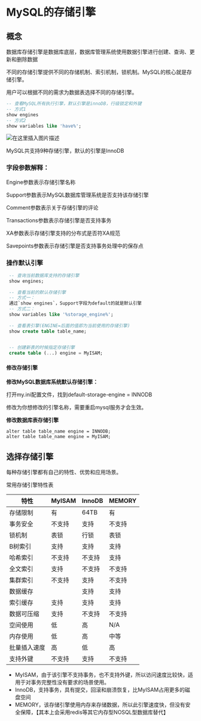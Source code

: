 # MySQL的存储引擎

## 概念

数据库存储引擎是数据库底层，数据库管理系统使用数据引擎进行创建、查询、更新和删除数据

不同的存储引擎提供不同的存储机制、索引机制，锁机制。MySQL的核心就是存储引擎。

用户可以根据不同的需求为数据表选择不同的存储引擎。

```sql
-- 查看MySQL所有执行引擎，默认引擎是innoDB，行级锁定和外键
-- 方式1
show engines
-- 方式2
show variables like 'have%';
```

![在这里插入图片描述](https://img-blog.csdnimg.cn/1c966d8d4b4c4cebb11290a22312bba9.png?x-oss-process=image/watermark,type_d3F5LXplbmhlaQ,shadow_50,text_Q1NETiBAeml5aTgxMw==,size_20,color_FFFFFF,t_70,g_se,x_16)

MySQL共支持9种存储引擎，默认的引擎是InnoDB

### 字段参数解释：

Engine参数表示存储引擎名称

Support参数表示MySQL数据库管理系统是否支持该存储引擎

Comment参数表示关于存储引擎的评论

Transactions参数表示存储引擎是否支持事务

XA参数表示存储引擎支持的分布式是否符XA规范

Savepoints参数表示存储引擎是否支持事务处理中的保存点

### 操作默认引擎



```sql
 -- 查询当前数据库支持的存储引擎
 show engines;
 
 -- 查看当前的默认存储引擎
 -- 方式一：
 通过`show engines`，Support字段为default的就是默认引擎
 -- 方式二：
 show variables like '%storage_engine%';
 
 -- 查看表引擎(ENGINE=后面的值即为当前使用的存储引擎)
 show create table table_name;
 

 -- 创建新表的时候指定存储引擎
 create table (...) engine = MyISAM;
```



#### 修改存储引擎

**修改MySQL数据库系统默认存储引擎：**

打开my.ini配置文件，找到default-storage-engine = INNODB

修改为你想修改的引擎名称，需要重启mysql服务才会生效。

**修改数据库表存储引擎**

```
alter table table_name engine = INNODB;
alter table table_name engine = MyISAM;
```



## 选择存储引擎

每种存储引擎都有自己的特性、优势和应用场景。

常用存储引擎特性表

| 特性         | MyISAM | InnoDB | MEMORY |
| ------------ | ------ | ------ | ------ |
| 存储限制     | 有     | 64TB   | 有     |
| 事务安全     | 不支持 | 支持   | 不支持 |
| 锁机制       | 表锁   | 行锁   | 表锁   |
| B树索引      | 支持   | 支持   | 支持   |
| 哈希索引     | 不支持 | 不支持 | 支持   |
| 全文索引     | 支持   | 不支持 | 不支持 |
| 集群索引     | 不支持 | 支持   | 不支持 |
| 数据缓存     |        | 支持   | 支持   |
| 索引缓存     | 支持   | 支持   | 支持   |
| 数据可压缩   | 支持   | 不支持 | 不支持 |
| 空间使用     | 低     | 高     | N/A    |
| 内存使用     | 低     | 高     | 中等   |
| 批量插入速度 | 高     | 低     | 高     |
| 支持外键     | 不支持 | 支持   | 不支持 |

- MyISAM，由于该引擎不支持事务，也不支持外键，所以访问速度比较快，适用于对事务完整性没有要求的场景使用。
- InnoDB，支持事务，具有提交，回滚和崩溃恢复，比MyISAM占用更多的磁盘空间
- MEMORY，该存储引擎使用内存来存储数据，所以此引擎速度快，但没有安全保障，【其本上会采用redis等其它内存型NOSQL型数据库替代】